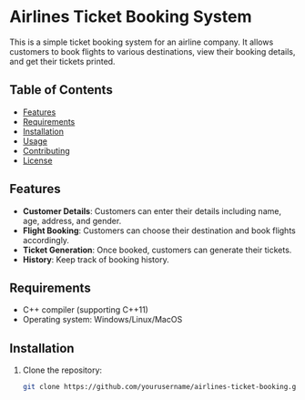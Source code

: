 # Airlines Ticket Booking System

This is a simple ticket booking system for an airline company. It allows customers to book flights to various destinations, view their booking details, and get their tickets printed.

## Table of Contents

- [Features](#features)
- [Requirements](#requirements)
- [Installation](#installation)
- [Usage](#usage)
- [Contributing](#contributing)
- [License](#license)

## Features

- **Customer Details**: Customers can enter their details including name, age, address, and gender.
- **Flight Booking**: Customers can choose their destination and book flights accordingly.
- **Ticket Generation**: Once booked, customers can generate their tickets.
- **History**: Keep track of booking history.

## Requirements

- C++ compiler (supporting C++11)
- Operating system: Windows/Linux/MacOS

## Installation

1. Clone the repository:

   ```bash
   git clone https://github.com/yourusername/airlines-ticket-booking.git
